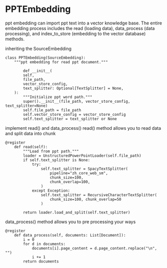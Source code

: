PPTEmbedding
==================================
ppt embedding can import ppt text into a vector knowledge base. The entire embedding process includes the read (loading data), data_process (data processing), and index_to_store (embedding to the vector database) methods.

inheriting the SourceEmbedding
```
class PPTEmbedding(SourceEmbedding):
    """ppt embedding for read ppt document."""

        def __init__(
        self,
        file_path,
        vector_store_config,
        text_splitter: Optional[TextSplitter] = None,
    ):
        """Initialize ppt word path."""
        super().__init__(file_path, vector_store_config, text_splitter=None)
        self.file_path = file_path
        self.vector_store_config = vector_store_config
        self.text_splitter = text_splitter or None
```

implement read() and data_process()
read() method allows you to read data and split data into chunk
```
@register
    def read(self):
        """Load from ppt path."""
        loader = UnstructuredPowerPointLoader(self.file_path)
        if self.text_splitter is None:
            try:
                self.text_splitter = SpacyTextSplitter(
                    pipeline="zh_core_web_sm",
                    chunk_size=100,
                    chunk_overlap=100,
                )
            except Exception:
                self.text_splitter = RecursiveCharacterTextSplitter(
                    chunk_size=100, chunk_overlap=50
                )

        return loader.load_and_split(self.text_splitter)
```
data_process() method allows you to pre processing your ways
```
@register
    def data_process(self, documents: List[Document]):
        i = 0
        for d in documents:
            documents[i].page_content = d.page_content.replace("\n", "")
            i += 1
        return documents
```
